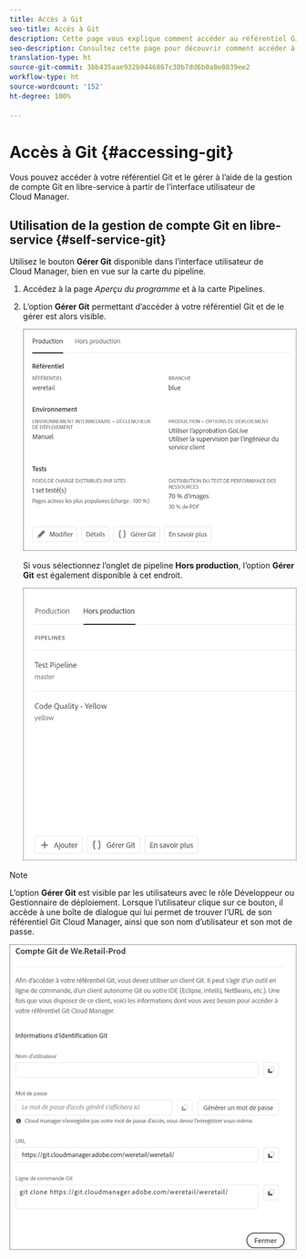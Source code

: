 ```yaml
---
title: Accès à Git
seo-title: Accès à Git
description: Cette page vous explique comment accéder au référentiel Git et le gérer.
seo-description: Consultez cette page pour découvrir comment accéder à votre référentiel Git et le gérer.
translation-type: ht
source-git-commit: 3bb435aae932b9446867c30b7dd6b0a8e0839ee2
workflow-type: ht
source-wordcount: '152'
ht-degree: 100%

---
```



# Accès à Git {#accessing-git}

Vous pouvez accéder à votre référentiel Git et le gérer à l’aide de la gestion de compte Git en libre-service à partir de l’interface utilisateur de Cloud Manager.

## Utilisation de la gestion de compte Git en libre-service {#self-service-git}

Utilisez le bouton **Gérer Git** disponible dans l’interface utilisateur de Cloud Manager, bien en vue sur la carte du pipeline.

1. Accédez à la page *Aperçu du programme* et à la carte Pipelines.

1. L’option **Gérer Git** permettant d’accéder à votre référentiel Git et de le gérer est alors visible.

   ![](assets/manage-git1.png)

   Si vous sélectionnez l’onglet de pipeline **Hors production**, l’option **Gérer Git** est également disponible à cet endroit.

   ![](assets/manage-git-new2.png)

>[!NOTE]
>
>L’option **Gérer Git** est visible par les utilisateurs avec le rôle Développeur ou Gestionnaire de déploiement. Lorsque l’utilisateur clique sur ce bouton, il accède à une boîte de dialogue qui lui permet de trouver l’URL de son référentiel Git Cloud Manager, ainsi que son nom d’utilisateur et son mot de passe.

![](assets/manage-git3.png)



